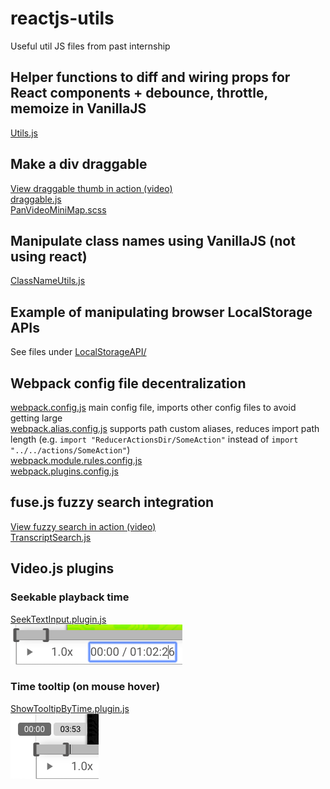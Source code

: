 # reactjs-utils
Useful util JS files from past internship

## Helper functions to diff and wiring props for React components + debounce, throttle, memoize in VanillaJS
[Utils.js](https://github.com/CharryWu/reactjs-utils/blob/master/Utils.js)

## Make a div draggable
[View draggable thumb in action (video)](https://drive.google.com/file/d/18rUHgO7V1O3rJL4OHtJ2hRzBUs0a-BHz/view)  
[draggable.js](https://github.com/CharryWu/reactjs-utils/blob/master/draggable.js)  
[PanVideoMiniMap.scss](https://github.com/CharryWu/reactjs-utils/blob/master/PanVideoMiniMap.scss)

## Manipulate class names using VanillaJS (not using react)
[ClassNameUtils.js](https://github.com/CharryWu/reactjs-utils/blob/master/ClassNameUtils.js)

## Example of manipulating browser LocalStorage APIs
See files under [LocalStorageAPI/](https://github.com/CharryWu/reactjs-utils/tree/master/LocalStorageAPI)

## Webpack config file decentralization
[webpack.config.js](https://github.com/CharryWu/reactjs-utils/blob/master/webpack.alias.config.js) main config file, imports other config files to avoid getting large  
[webpack.alias.config.js](https://github.com/CharryWu/reactjs-utils/blob/master/webpack.alias.config.js) supports path custom aliases, reduces import path length (e.g. `import "ReducerActionsDir/SomeAction"` instead of `import "../../actions/SomeAction"`)  
[webpack.module.rules.config.js](https://github.com/CharryWu/reactjs-utils/blob/master/webpack.module.rules.config.js)  
[webpack.plugins.config.js](https://github.com/CharryWu/reactjs-utils/blob/master/webpack.plugins.config.js)


## fuse.js fuzzy search integration
[View fuzzy search in action (video)](https://drive.google.com/open?id=1IpQmeMtvKihWYBaFo1iUP0x-cs7tj6Cj)  
[TranscriptSearch.js](https://github.com/CharryWu/reactjs-utils/blob/master/TranscriptSearch.js)

## Video.js plugins
### Seekable playback time
[SeekTextInput.plugin.js](https://github.com/CharryWu/reactjs-utils/blob/master/SeekTextInput.plugin.js)  
![seekable playback](https://github.com/CharryWu/reactjs-utils/blob/master/timeseekinput.png)
### Time tooltip (on mouse hover)
[ShowTooltipByTime.plugin.js](https://github.com/CharryWu/reactjs-utils/blob/master/ShowTooltipByTime.plugin.js)  
![time tooltip](https://github.com/CharryWu/reactjs-utils/blob/master/hovertooltip.png)


